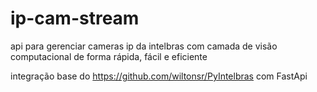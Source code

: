 # ip-cam-stream
api para gerenciar cameras ip da intelbras com camada de visão computacional de forma rápida, fácil e eficiente

integração base do https://github.com/wiltonsr/PyIntelbras com FastApi